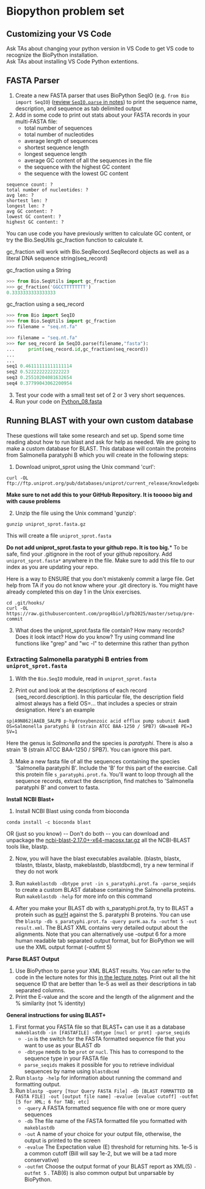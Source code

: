 # Biopython problem set

## Customizing your VS Code

Ask TAs about changing your python version in VS Code to get VS code to recognize the BioPython installation.      
Ask TAs about installing VS Code Python extentions.   

## FASTA Parser

1. Create a new FASTA parser that uses BioPython SeqIO (e.g. `from Bio import SeqIO`) ([review `SeqIO.parse` in notes](biopython.md#read-a-fasta-file)) to print the sequence name, description, and sequence as tab delimited output
2. Add in some code to print out stats about your FASTA records in your multi-FASTA file:
   -  total number of sequences
   -  total number of nucleotides
   -  average length of sequences
   -  shortest sequence length
   -  longest sequence length
   -  average GC content of all the sequences in the file
   -  the sequence with the highest GC content
   -  the sequence with the lowest GC content
  ```
  sequence count: ? 
  total number of nucleotides: ? 
  avg len: ? 
  shortest len: ? 
  longest len: ? 
  avg GC content: ? 
  lowest GC content: ? 
  highest GC content: ?

  ```
You can use code you have previously written to calculate GC content, or try the Bio.SeqUtils gc_fraction function to calculate it. 

gc_fraction will work with Bio.SeqRecord.SeqRecord objects as well as a literal DNA sequence string(seq_record)


gc_fraction using a String
```python
>>> from Bio.SeqUtils import gc_fraction
>>> gc_fraction('GGCCTTTTTTTT')
0.3333333333333333
```

gc_fraction using a seq_record
```python
>>> from Bio import SeqIO
>>> from Bio.SeqUtils import gc_fraction
>>> filename = "seq.nt.fa"

>>> filename = "seq.nt.fa"
>>> for seq_record in SeqIO.parse(filename,"fasta"):
...     print(seq_record.id,gc_fraction(seq_record))
...
...
seq1 0.46111111111111114
seq2 0.5222222222222223
seq3 0.25510204081632654
seq4 0.37799043062200954
```

  
3. Test your code with a small test set of 2 or 3 very short sequences.
4. Run your code on [Python_08.fasta](Python_08.fasta)



## Running BLAST with your own custom database



These questions will take some research and set up. Spend some time reading about how to run blast and ask for help as needed. We are going to make a custom database for BLAST. This database will contain the proteins from Salmonella paratyphi B which you will create in the following steps:

1.  Download uniprot_sprot using the Unix command 'curl':

```
curl -OL ftp://ftp.uniprot.org/pub/databases/uniprot/current_release/knowledgebase/complete/uniprot_sprot.fasta.gz
```
**Make sure to not add this to your GitHub Repository. It is tooooo big and with cause problems**

2. Unzip the file using the Unix command 'gunzip':

```
gunzip uniprot_sprot.fasta.gz
```
This will create a file `uniprot_sprot.fasta`

**Do not add uniprot_sprot.fasta to your github repo. It is too big.*** To be safe, find your .gitignore in the root of your github repository. Add `uniprot_sprot.fasta*` anywhere in the file. Make sure to add this file to our index as you are updating your repo.

Here is a way to ENSURE that you don't mistakenly commit a large file. Get help from TA if you do not know where your .git directory is. You might have already completed this on day 1 in the Unix exercises.
```
cd .git/hooks/
curl -OL https://raw.githubusercontent.com/prog4biol/pfb2025/master/setup/pre-commit
```


3. What does the uniprot_sprot.fasta file contain? How many records? Does it look intact? How do you know? Try using command line functions like "grep" and "wc -l" to determine this rather than python

### Extracting Salmonella paratyphi B entries from `uniprot_sprot.fasta`

1. With the `Bio.SeqIO` module, read in `uniprot_sprot.fasta`

2. Print out and look at the descriptions of each record (seq_record.description). In this particular file, the description field almost always has a field OS=... that includes a species or strain designation. Here's an example

```
sp|A9N862|AAEB_SALPB p-hydroxybenzoic acid efflux pump subunit AaeB OS=Salmonella paratyphi B (strain ATCC BAA-1250 / SPB7) GN=aaeB PE=3 SV=1
```

Here the genus is _Salmonella_ and the species is _paratyphi_. There is also a strain 'B (strain ATCC BAA-1250 / SPB7). You can ignore this part. 

3. Make a new fasta file of all the sequences containing the species 'Salmonella paratyphi B'. Include the 'B' for this part of the exercise. Call this protein file `s_paratyphi.prot.fa`. You'll want to loop through all the sequence records, extract the description, find matches to 'Salmonella paratyphi B' and convert to fasta.


__Install NCBI Blast+__
1. Install NCBI Blast using conda from bioconda
```
conda install -c bioconda blast
```

OR (just so you  know) -- Don't do both -- you can download and unpackage the [ncbi-blast-2.17.0+-x64-macosx.tar.gz](https://ftp.ncbi.nlm.nih.gov/blast/executables/blast+/LATEST/ncbi-blast-2.17.0+-x64-macosx.tar.gz) all the NCBI-BLAST tools like, blastp. 


2. Now, you will have the blast executables available. (blastn, blastx, tblastn, tblastx, blastp, makeblastdb, blastdbcmd), try a new terminal if they do not work


1. Run `makeblastdb -dbtype prot -in s_paratyphi.prot.fa -parse_seqids` to create a custom BLAST database containing the Salmonella proteins. Run `makeblastdb -help` for more info on this command
2. After you make your BLAST db with s_paratyphi.prot.fa, try to BLAST a protein such as [purH](purH.aa.fa) against the S. paratyphi B proteins. You can use the `blastp -db s_paratyphi.prot.fa -query purH.aa.fa -outfmt 5 -out result.xml`. The BLAST XML contains very detailed output about the alignments. Note that you can alternatively use -output 6 for a more human readable tab separated output format, but for BioPython we will use the XML output format (-outfmt 5)

      
__Parse BLAST Output__


1. Use BioPython to parse your XML BLAST results. You can refer to the code in the lecture notes for this [in the lecture notes](biopython.md#parsing-blast-output). Print out all the hit sequence ID that are better than 1e-5 as well as their descriptions in tab separated columns.
2. Print the E-value and the score and the length of the alignment and the % similarity (not % identity)




__General instructions for using BLAST+__
1. First format you FASTA file so that BLAST+ can use it as a database
  `makeblastdb -in [FASTAFILE] -dbtype [nucl or prot] -parse_seqids`
      - `-in` is the switch for the FASTA formatted sequence file that you want to use as your BLAST db
      - `-dbtype` needs to be `prot` or `nucl`. This has to correspond to the sequence type in your FASTA file
      - `parse_seqids` makes it possible for you to retrieve individual sequences by name using `blastdbcmd`
2. Run `blastp -help` for information about running the command and formatting output.
3. Run `blastp -query [Your Query FASTA File] -db [BLAST FORMATTED DB FASTA FILE] -out [output file name] -evalue [evalue cutoff] -outfmt [5 for XML; 6 for TAB; etc]`
      - `-query`  A FASTA formatted sequence file with one or more query sequences
      - `-db` The file name of the FASTA formatted file you formatted with `makeblastdb`
      - `-out` A name of your choice for your output file, otherwise, the output is printed to the screen
      - `-evalue` The Expectation value (E) threshold for returning hits. 1e-5 is a common cutoff (Bill will say 1e-2, but we will be a tad more conservative)
      - `-outfmt` Choose the output format of your BLAST report as XML(5) `-outfmt 5` .  TAB(6) is also common output but unparsable by BioPython.  

  
